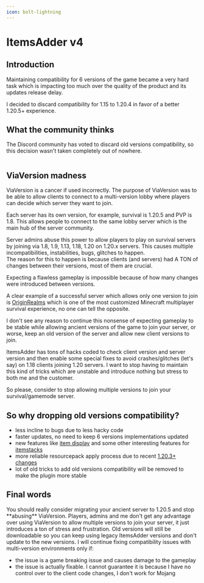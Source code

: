 ```yaml
---
icon: bolt-lightning
---
```


# ItemsAdder v4

## Introduction

Maintaining compatibility for 6 versions of the game became a very hard task which is impacting too much over the quality of the product and its updates release delay.

I decided to discard compatibility for 1.15 to 1.20.4 in favor of a better 1.20.5+ experience.

## What the community thinks

The Discord community has voted to discard old versions compatibility, so this decision wasn't taken completely out of nowhere.

<img src="../.gitbook/assets/image (42).png" alt="" />



## ViaVersion madness

ViaVersion is a cancer if used incorrectly. The purpose of ViaVersion was to be able to allow clients to connect to a multi-version lobby where players can decide which server they want to join.

Each server has its own version, for example, survival is 1.20.5 and PVP is 1.8. This allows people to connect to the same lobby server which is the main hub of the server community.

Server admins abuse this power to allow players to play on survival servers by joining via 1.8, 1.9, 1.13, 1.18, 1.20 on 1.20.x servers. This causes multiple incompatibilities, instabilities, bugs, glitches to happen.\
The reason for this to happen is because clients (and servers) had A TON of changes between their versions, most of them are crucial.

Expecting a flawless gameplay is impossible because of how many changes were introduced between versions.

A clear example of a successful server which allows only one version to join is [OriginRealms](https://originrealms.com) which is one of the most customized Minecraft multiplayer survival experience, no one can tell the opposite.

I don't see any reason to continue this nonsense of expecting gameplay to be stable while allowing ancient versions of the game to join your server, or worse, keep an old version of the server and allow new client versions to join.

ItemsAdder has tons of hacks coded to check client version and server version and then enable some special fixes to avoid crashes/glitches (let's say) on 1.18 clients joining 1.20 servers. I want to stop having to maintain this kind of tricks which are unstable and introduce nothing but stress to both me and the customer.

So please, consider to stop allowing multiple versions to join your survival/gamemode server.

## So why dropping old versions compatibility?

* less incline to bugs due to less hacky code
* faster updates, no need to keep 6 versions implementations updated
* new features like [item display](https://github.com/PluginBugs/Issues-ItemsAdder/issues/2458) and some other interesting features for [itemstacks](https://github.com/PluginBugs/Issues-ItemsAdder/issues/3536)
* more reliable resourcepack apply process due to recent [1.20.3+ changes](https://github.com/PluginBugs/Issues-ItemsAdder/issues/3585)
* lot of old tricks to add old versions compatibility will be removed to make the plugin more stable

## Final words


<Note>
You should really consider migrating your ancient server to 1.20.5 and stop **abusing** ViaVersion. Players, admins and me don't get any advantage over using ViaVersion to allow multiple versions to join your server, it just introduces a ton of stress and frustration.
</Note>



<Note>
Old versions will still be downloadable so you can keep using legacy ItemsAdder versions and don't update to the new versions.
</Note>



<Note>
I will continue fixing compatibility issues with multi-version environments only if:

* the issue is a game breaking issue and causes damage to the gameplay
* the issue is actually fixable. I cannot guarantee it is because I have no control over to the client code changes, I don't work for Mojang
</Note>



